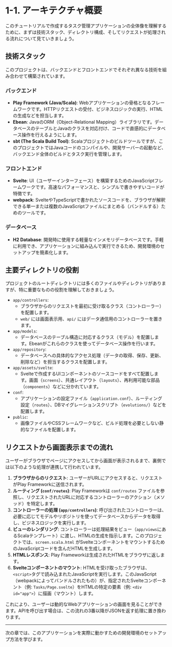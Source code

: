 # 1-1. アーキテクチャ概要

このチュートリアルで作成するタスク管理アプリケーションの全体像を理解するために、まずは技術スタック、ディレクトリ構成、そしてリクエストが処理される流れについて見ていきましょう。

## 技術スタック

このプロジェクトは、バックエンドとフロントエンドでそれぞれ異なる技術を組み合わせて構築されています。

### バックエンド

- **Play Framework (Java/Scala)**: Webアプリケーションの骨格となるフレームワークです。HTTPリクエストの受付、ビジネスロジックの実行、HTMLの生成などを担当します。
- **Ebean**: JavaのORM（Object-Relational Mapping）ライブラリです。データベースのテーブルとJavaのクラスを対応付け、コードで直感的にデータベース操作を行えるようにします。
- **sbt (The Scala Build Tool)**: Scalaプロジェクトのビルドツールですが、このプロジェクトではJavaコードのコンパイルや、開発サーバーの起動など、バックエンド全体のビルドとタスク実行を管理します。

### フロントエンド

- **Svelte**: UI（ユーザーインターフェース）を構築するためのJavaScriptフレームワークです。高速なパフォーマンスと、シンプルで書きやすいコードが特徴です。
- **webpack**: SvelteやTypeScriptで書かれたソースコードを、ブラウザが解釈できる単一または複数のJavaScriptファイルにまとめる（バンドルする）ためのツールです。

### データベース

- **H2 Database**: 開発時に使用する軽量なインメモリデータベースです。手軽に利用でき、アプリケーションに組み込んで実行できるため、開発環境のセットアップを簡素化します。

## 主要ディレクトリの役割

プロジェクトのルートディレクトリには多くのファイルやディレクトリがありますが、特に重要なものの役割を理解しておきましょう。

- `app/controllers`:
  - ブラウザからのリクエストを最初に受け取るクラス（コントローラー）を配置します。
  - `web/` には画面表示用、`api/` にはデータ通信用のコントローラーを置きます。
- `app/models`:
  - データベースのテーブル構造に対応するクラス（モデル）を配置します。Ebeanがこれらのクラスを使ってデータベース操作を行います。
- `app/repository`:
  - データベースへの具体的なアクセス処理（データの取得、保存、更新、削除など）を担当するクラスを配置します。
- `app/assets/svelte`:
  - Svelteで作成するUIコンポーネントのソースコードをすべて配置します。画面（`screens`）、共通レイアウト（`layouts`）、再利用可能な部品（`components`）などに分かれています。
- `conf`:
  - アプリケーションの設定ファイル（`application.conf`）、ルーティング設定（`routes`）、DBマイグレーションスクリプト（`evolutions/`）などを配置します。
- `public`:
  - 画像ファイルやCSSフレームワークなど、ビルド処理を必要としない静的なファイルを配置します。

## リクエストから画面表示までの流れ

ユーザーがブラウザでページにアクセスしてから画面が表示されるまで、裏側では以下のような処理が連携して行われています。

1.  **ブラウザからのリクエスト**: ユーザーがURLにアクセスすると、リクエストがPlay Frameworkに送信されます。
2.  **ルーティング (`conf/routes`)**: Play Frameworkは `conf/routes` ファイルを参照し、リクエストされたURLに対応するコントローラーのアクション（メソッド）を特定します。
3.  **コントローラーの処理 (`app/controllers`)**: 呼び出されたコントローラーは、必要に応じてモデルやリポジトリを使ってデータベースからデータを取得し、ビジネスロジックを実行します。
4.  **ビューのレンダリング**: コントローラーは処理結果をビュー（`app/views`にあるScalaテンプレート）に渡し、HTMLの生成を指示します。このプロジェクトでは、`screen.scala.html` がSvelteコンポーネントをマウントするためのJavaScriptコードを含んだHTMLを生成します。
5.  **HTMLレスポンス**: Play Frameworkは生成されたHTMLをブラウザに返します。
6.  **Svelteコンポーネントのマウント**: HTMLを受け取ったブラウザは、`<script>`タグで読み込まれたJavaScriptを実行します。このJavaScript（webpackによってバンドルされたもの）が、指定されたSvelteコンポーネント（例: `Tasks/Page.svelte`）をHTMLの特定の要素（例: `<div id="app">`）に描画（マウント）します。

これにより、ユーザーは動的なWebアプリケーションの画面を見ることができます。APIを呼び出す場合は、この流れの3番以降がJSONを返す処理に置き換わります。

---

次の章では、このアプリケーションを実際に動かすための開発環境のセットアップ方法を学びます。
